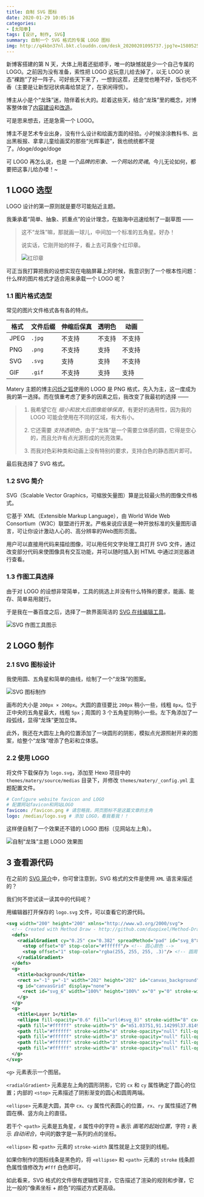```yaml
---
title: 自制 SVG 图标
date: 2020‎-01-‎29‎ 10:05:16
categories:
- [太阳拳]
tags: [设计, 制作, SVG]
summary: 自制一个 SVG 格式的专属 LOGO 图标
img: http://q4kbn37nl.bkt.clouddn.com/desk_20200201095737.jpg?e=1580525893&token=0QXSKIUWEaWqa_m3RP0dA04KO2cPXzgzVsWCBGHf:U6hmIS6NJJIdyuGWn40pQwFqFKQ
---
```


新博客搭建的第 N 天，大体上用着还挺顺手，唯一的缺憾就是少一个自己专属的 LOGO。之前因为没有准备，索性把 LOGO 这玩意儿给去掉了，以无 LOGO 状态“裸跑”了好一阵子。可好些天下来了，一想到这茬，还是觉也睡不好，饭也吃不香（主要是让新型冠状病毒给禁足了，在家闲得慌）。

博主从小是个“龙珠”迷，陪伴着长大的。趁着这些天，结合“龙珠”里的概念，对博客整体做了[内容建设](/tools/map/)和[改造](/hexo/build/#tian-jia-long-zhu-su-cai)。

可是思来想去，还是急需一个 LOGO。

博主不是艺术专业出身，没有什么设计和绘画方面的经验。小时候涂涂教科书、出出黑板报、拿拿儿童绘画奖的那些“光辉事迹”，我也统统都不提了。/doge/doge/doge

可 LOGO 再怎么说，也是 *一个品牌的形象、一个网站的灵魂*。今儿无论如何，都要把这事儿给办喽！~

## 1 LOGO 选型

LOGO 设计的第一原则就是要尽可能贴近主题。

我秉承着“简单、抽象、抓重点”的设计理念，在脑海中迅速绘制了一副草图 ——

> 这不“龙珠”嘛，那就画一球儿，中间加一个标准的五角星。好办！
>
> 说实话，它刚开始的样子，看上去可真像个红印章。
>
> ![红印章](http://q4kbn37nl.bkt.clouddn.com/hong-yin-zhang.png?e=1580422290&token=0QXSKIUWEaWqa_m3RP0dA04KO2cPXzgzVsWCBGHf:5HvMM_gPnZdxNJw5rWoFQ_s4Kss)

可正当我打算把我的设想实现在电脑屏幕上的时候，我意识到了一个根本性问题：什么样的图片格式才适合用来承载一个 LOGO 呢？

### 1.1 图片格式选型

常见的图片文件格式各有各的特点。

| 格式 | 文件后缀   | 伸缩后保真 | 透明色 | 动画   |
|------|-----------|-----------|--------|-------|
| JPEG | `.jpg`    | 不支持     | 不支持 | 不支持 |
| PNG  | `.png`    | 不支持     | 支持   | 不支持 |
| SVG  | `.svg`    | 支持       | 支持   | 不支持 |
| GIF  | `.gif`    | 不支持     | 支持   | 支持   |

Matery 主题的博主[闪烁之狐](https://blinkfox.github.io/)使用的 LOGO 是 PNG 格式，先入为主，这一度成为我的第一选择。而在慎重考虑了更多的因素之后，我改变了我最初的选择 ——

> 1. 我希望它在 *缩小和放大后图像能够保真*，有更好的通用性，因为我的 LOGO 可能会使用在不同的区域，有大有小。
>
> 2. 它还需要 *支持透明色*，由于“龙珠”是一个需要立体感的圆，它得是空心的，而且允许有点光源形成的光亮效果。
>
> 3. 而我对色彩种类和动画上没有特别的要求，支持白色的静态图片即可。

最后我选择了 SVG 格式。


<div class="anchor" id="svg-jian-jie"></div>

### 1.2 SVG 简介

SVG（Scalable Vector Graphics，可缩放矢量图）算是比较最火热的图像文件格式。

它基于 XML（Extensible Markup Language），由 World Wide Web Consortium（W3C）联盟进行开发。严格来说应该是一种开放标准的矢量图形语言，可让你设计激动人心的、高分辨率的Web图形页面。

用户可以直接用代码来描绘图像，可以用任何文字处理工具打开 SVG 文件，通过改变部分代码来使图像具有交互功能，并可以随时插入到 HTML 中通过浏览器进行查看。

### 1.3 作图工具选择

由于对 LOGO 的设想非常简单，工具的挑选上并没有什么特殊的要求，能画、能存、简单易用就行。

于是我在一番百度之后，选择了一款界面简洁的 [SVG 在线编辑工具](https://svg.wxeditor.com/)。

![SVG 作图工具图示](http://q4kbn37nl.bkt.clouddn.com/svg-wxeditor-introduction.png?e=1580424605&token=0QXSKIUWEaWqa_m3RP0dA04KO2cPXzgzVsWCBGHf:Ys9YSMTqOkqtzOTugK5tJfHItmM)

## 2 LOGO 制作

### 2.1 SVG 图标设计

我使用圆、五角星和简单的曲线，绘制了一个“龙珠”的图案。

![SVG 图标制作](http://q4kbn37nl.bkt.clouddn.com/svg-wxeditor.png?e=1580256074&token=0QXSKIUWEaWqa_m3RP0dA04KO2cPXzgzVsWCBGHf:keM96mJ9YV3Qhx2MO8a9I2mGHTg)

画布的大小是 `200px × 200px`。大圆的直径要比 `200px` 稍小一些，线粗 `8px`。位于正中央的五角星最大，线粗 `5px`；周围的 3 个五角星则稍小一些。左下角添加了一段弧线，显得“龙珠”更加立体。

此外，我还在大圆左上角的位置添加了一块圆形的阴影，模拟点光源照射开来的图案，给整个“龙珠”增添了色彩和立体感。

### 2.2 使用 LOGO

将文件下载保存为 `logo.svg`，添加至 Hexo 项目中的 `themes/matery/source/medias` 目录下，并修改 `themes/matery/_config.yml` 主题配置文件。

```yaml
# Configure website favicon and LOGO
# 配置网站favicon和网站LOGO
favicon: /favicon.png # 请忽略我，网页图标不是这篇文章的主角
logo: /medias/logo.svg # 添加 LOGO，看我看我！！
```

这样便自制了一个效果还不错的 LOGO 图标（见网站左上角）。

![自制“龙珠”主题 LOGO 效果图](http://q4kbn37nl.bkt.clouddn.com/my-logo.png?e=1580266436&token=0QXSKIUWEaWqa_m3RP0dA04KO2cPXzgzVsWCBGHf:3A5J3iBLHvQAcWutZT5f6OwfULk)

## 3 查看源代码

在之前的 [SVG 简介](#svg-jian-jie)中，你可曾注意到，SVG 格式的文件是使用 `XML` 语言来描述的？

我们何不尝试读一读其中的代码呢？

用编辑器打开保存的 `logo.svg` 文件，可以查看它的源代码。

```svg
<svg width="200" height="200" xmlns="http://www.w3.org/2000/svg">
  <!-- Created with Method Draw - http://github.com/duopixel/Method-Draw/ -->
  <defs>
    <radialGradient cy="0.25" cx="0.382" spreadMethod="pad" id="svg_8"> <!-- 圆形阴影区域 -->
      <stop offset="0" stop-color="#ffffff"/> <!-- 圆心颜色 -->
      <stop offset="1" stop-color="rgba(255, 255, 255, .3)"/> <!-- 圆周颜色 -->
    </radialGradient>
  </defs>
  <g>
    <title>background</title>
    <rect x="-1" y="-1" width="202" height="202" id="canvas_background" fill="none"/>
    <g id="canvasGrid" display="none">
      <rect id="svg_6" width="100%" height="100%" x="0" y="0" stroke-width="0" fill="url(#gridpattern)"/>
    </g>
  </g>
  <g>
    <title>Layer 1</title>
    <ellipse fill-opacity="0.6" fill="url(#svg_8)" stroke-width="8" cx="100" cy="100" id="svg_1" rx="90" ry="90" stroke="#fff"/> <!-- 大圆 -->
    <path fill="#ffffff" stroke-width="5" d="m51.03751,91.14299l37.81491,0l11.6851,-35.92401l11.6851,35.92401l37.81491,0l-30.59285,22.202l11.6857,35.92401l-30.59286,-22.20261l-30.59286,22.20261l11.68571,-35.92401l-30.59286,-22.202z" id="svg_2" fill-opacity="0.3" stroke="#fff"/> <!-- 中间的大五角星 -->
    <path fill="#ffffff" stroke-width="4" stroke-opacity="null" fill-opacity="0.3" d="m38.77375,53.14875l14.36866,0l4.44003,-13.65017l4.44003,13.65017l14.36866,0l-11.62447,8.43618l4.44026,13.65017l-11.62448,-8.43641l-11.62447,8.43641l4.44026,-13.65017l-11.62448,-8.43618z" id="svg_3" stroke="#fff"/> <!-- 左上角的小五角星 -->
    <path fill="#ffffff" stroke-width="3" stroke-opacity="null" fill-opacity="0.3" d="m130.74999,42.98297l8.78624,0l2.71501,-8.3469l2.71502,8.3469l8.78624,0l-7.10821,5.1586l2.71516,8.34689l-7.10821,-5.15874l-7.10821,5.15874l2.71516,-8.34689l-7.1082,-5.1586z" id="svg_4" stroke="#fff"/> <!-- 右上角的小五角星 -->
    <path fill="#ffffff" stroke-width="3" stroke-opacity="null" fill-opacity="0.3" d="m146.24873,128.01l10.06602,0l3.11047,-9.56267l3.11048,9.56267l10.06601,0l-8.14356,5.90998l3.11064,9.56267l-8.14357,-5.91014l-8.14356,5.91014l3.11064,-9.56267l-8.14357,-5.90998z" id="svg_5" stroke="#fff"/> <!-- 右下角的小五角星 -->
    <path fill="#ffffff" stroke-width="8" stroke-opacity="null" fill-opacity="0.61" opacity="0.5" d="m32.50126,127.10812c12.33775,34.10842 46.26656,44.01087 45.49545,43.89053" id="svg_15" stroke="#fff"/> <!-- 左下角的弧线 -->
  </g>
</svg>
```

`<g>` 元素表示一个图层。

`<radialGradient>` 元素是左上角的圆形阴影，它的 `cx` 和 `cy` 属性确定了圆心的位置；内部的 `<stop>` 元素描述了阴影渐变的圆心和圆周两端。

`<ellipse>` 元素是大圆，其中 `cx`、`cy` 属性代表圆心的位置，`rx`、`ry` 属性描述了椭圆在横、竖方向上的直径。

若干个 `<path>` 元素是五角星，`d` 属性中的字符 `m` 表示 *画笔的起始位置*，字符 `z` 表示 *自动闭合*，中间的数字是一系列的点的坐标。

`<ellipse>` 和 `<path>` 元素的 `stroke-width` 属性就是上文提到的线粗。

如果你制作的图标线条是黑色的，将 `<ellipse>` 和 `<path>` 元素的 `stroke` 线条颜色属性值修改为 `#fff` 白色即可。

如此看来，SVG 格式的文件很有逻辑性可言，它告描述了渲染的规则和步骤，它比一般的“像素坐标 + 颜色”的描述方式更高级。
